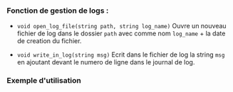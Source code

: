 ### Fonction de gestion de logs :
- `void open_log_file(string path, string log_name)`
	Ouvre un nouveau fichier de log dans le dossier `path` avec comme nom `log_name` + la date de creation du fichier.


- `void write_in_log(string msg)`
	Ecrit dans le fichier de log la string `msg` en ajoutant devant le numero de ligne dans le journal de log.


### Exemple d'utilisation
